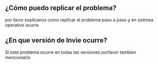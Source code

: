 ## ¿Cómo puedo replicar el problema?
por favor explicanos como replicar el problema paso a paso y en sistmea operativo ocurre
## ¿En que versión de Invie ocurre?
Si este problema ocurre en todas las versiones porfavor tambien mencionarlo
